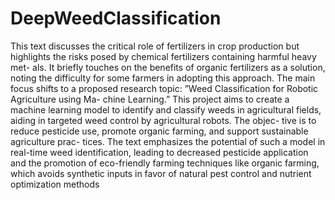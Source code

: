 # DeepWeedClassification

This text discusses the critical role of fertilizers in
crop production but highlights the risks posed by
chemical fertilizers containing harmful heavy met-
als. It briefly touches on the benefits of organic
fertilizers as a solution, noting the difficulty for
some farmers in adopting this approach. The main
focus shifts to a proposed research topic: ”Weed
Classification for Robotic Agriculture using Ma-
chine Learning.” This project aims to create a
machine learning model to identify and classify
weeds in agricultural fields, aiding in targeted
weed control by agricultural robots. The objec-
tive is to reduce pesticide use, promote organic
farming, and support sustainable agriculture prac-
tices. The text emphasizes the potential of such a
model in real-time weed identification, leading to
decreased pesticide application and the promotion
of eco-friendly farming techniques like organic
farming, which avoids synthetic inputs in favor
of natural pest control and nutrient optimization
methods
